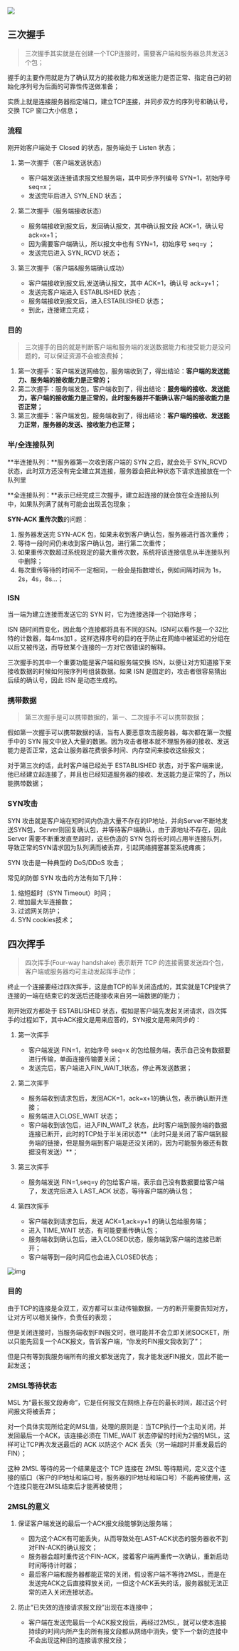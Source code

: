 ![](images/%E6%8F%A1%E6%89%8B&%E6%8C%A5%E6%89%8B.jpg)

## 三次握手

> 三次握手其实就是在创建一个TCP连接时，需要客户端和服务器总共发送3个包；

握手的主要作用就是为了确认双方的接收能力和发送能力是否正常、指定自己的初始化序列号为后面的可靠性传送做准备；

实质上就是连接服务器指定端口，建立TCP连接，并同步双方的序列号和确认号，交换 TCP 窗口大小信息；

### 流程

刚开始客户端处于 Closed 的状态，服务端处于 Listen 状态；

1. 第一次握手（客户端发送状态）

   - 客户端发送连接请求报文给服务端，其中同步序列编号 SYN=1，初始序号 seq=x；
   - 发送完毕后进入 SYN_END 状态；

2. 第二次握手（服务端接收状态）

   - 服务端接收到报文后，发回确认报文，其中确认报文段 ACK=1，确认号 ack=x+1；
   - 因为需要客户端确认，所以报文中也有 SYN=1，初始序号 seq=y ；
   - 发送完后进入 SYN_RCVD 状态；

3. 第三次握手（客户端&服务端确认成功）

   - 客户端接收到报文后,发送确认报文，其中 ACK=1，确认号 ack=y+1；
   - 发送完客户端进入 ESTABLISHED 状态；
   - 服务端接收到报文后，进入ESTABLISHED 状态；
   - 到此，连接建立完成；


### 目的

> 三次握手的目的就是判断客户端和服务端的发送数据能力和接受能力是没问题的，可以保证资源不会被浪费掉；

1. 第一次握手：客户端发送网络包，服务端收到了，得出结论：**客户端的发送能力、服务端的接收能力是正常的；**
2. 第二次握手：服务端发包，客户端收到了，得出结论：**服务端的接收、发送能力，客户端的接收能力是正常的，此时服务器并不能确认客户端的接收能力是否正常；**
3. 第三次握手：客户端发包，服务端收到了，得出结论：**客户端的接收、发送能力正常，服务器的发送、接收能力也正常；**

### 半/全连接队列

**半连接队列：**服务器第一次收到客户端的 SYN 之后，就会处于 SYN_RCVD 状态，此时双方还没有完全建立其连接，服务器会把此种状态下请求连接放在一个队列里

**全连接队列：**表示已经完成三次握手，建立起连接的就会放在全连接队列中，如果队列满了就有可能会出现丢包现象；

**SYN-ACK 重传次数**的问题：

1. 服务器发送完 SYN-ACK 包，如果未收到客户确认包，服务器进行首次重传；
2. 等待一段时间仍未收到客户确认包，进行第二次重传；
3. 如果重传次数超过系统规定的最大重传次数，系统将该连接信息从半连接队列中删除；
4. 每次重传等待的时间不一定相同，一般会是指数增长，例如间隔时间为 1s，2s，4s，8s…；

### ISN

当一端为建立连接而发送它的 SYN 时，它为连接选择一个初始序号；

ISN 随时间而变化，因此每个连接都将具有不同的ISN。ISN可以看作是一个32比特的计数器，每4ms加1 。这样选择序号的目的在于防止在网络中被延迟的分组在以后又被传送，而导致某个连接的一方对它做错误的解释。

三次握手的其中一个重要功能是客户端和服务端交换 ISN，以便让对方知道接下来接收数据的时候如何按序列号组装数据。如果 ISN 是固定的，攻击者很容易猜出后续的确认号，因此 ISN 是动态生成的。

### 携带数据

> 第三次握手是可以携带数据的，第一、二次握手不可以携带数据；

假如第一次握手可以携带数据的话，当有人要恶意攻击服务器，每次都在第一次握手中的 SYN 报文中放入大量的数据。因为攻击者根本就不理服务器的接收、发送能力是否正常，这会让服务器花费很多时间、内存空间来接收这些报文；

对于第三次的话，此时客户端已经处于 ESTABLISHED 状态，对于客户端来说，他已经建立起连接了，并且也已经知道服务器的接收、发送能力是正常的了，所以能携带数据；

### SYN攻击

SYN 攻击就是客户端在短时间内伪造大量不存在的IP地址，并向Server不断地发送SYN包，Server则回复确认包，并等待客户端确认，由于源地址不存在，因此 Server 需要不断重发直至超时，这些伪造的 SYN 包将长时间占用半连接队列，导致正常的SYN请求因为队列满而被丢弃，引起网络拥塞甚至系统瘫痪；

SYN 攻击是一种典型的 DoS/DDoS 攻击；

常见的防御 SYN 攻击的方法有如下几种：

1. 缩短超时（SYN Timeout）时间；
2. 增加最大半连接数；
3. 过滤网关防护；
4. SYN cookies技术；

## 四次挥手

> 四次挥手(Four-way handshake) 表示断开 TCP 的连接需要发送四个包，客户端或服务器均可主动发起挥手动作；

终止一个连接要经过四次挥手，这是由TCP的半关闭造成的，其实就是TCP提供了连接的一端在结束它的发送后还能接收来自另一端数据的能力；

刚开始双方都处于 ESTABLISHED 状态，假如是客户端先发起关闭请求，四次挥手的过程如下，其中ACK报文是用来应答的，SYN报文是用来同步的：

1. 第一次挥手

   - 客户端发送 FIN=1，初始序号 seq=x 的包给服务端，表示自己没有数据要进行传输，单面连接传输要关闭；
   - 发送完后，客户端进入FIN_WAIT_1状态，停止再发送数据；

2. 第二次挥手

   - 服务端收到请求包后，发回ACK=1，ack=x+1的确认包，表示确认断开连接；
   - 服务端进入CLOSE_WAIT 状态；
   - 客户端收到该包后，进入FIN_WAIT_2 状态，此时客户端到服务端的数据连接已断开，此时的TCP处于半关闭状态**（此时只是关闭了客户端到服务端的链接，但是服务端到客户端是还没关闭的，因为可能服务器还有数据没有发送）**；

3. 第三次挥手

   - 服务端发送 FIN=1,seq=y 的包给客户端，表示自己没有数据要给客户端了，发送完后进入 LAST_ACK 状态，等待客户端的确认包；

4. 第四次挥手

   - 客户端收到请求包后，发送 ACK=1,ack=y+1 的确认包给服务端；
   - 进入 TIME_WAIT 状态，有可能要重传确认包；
   - 服务端收到确认包后，进入CLOSED状态，服务端到客户端的连接已断开；
   - 客户端等到一段时间后也会进入CLOSED状态；


![img](https://pic3.zhimg.com/80/v2-c7d4b5aca66560365593f57385ce9fa9_720w.jpg)

### 目的

由于TCP的连接是全双工，双方都可以主动传输数据，一方的断开需要告知对方，让对方可以相关操作，负责任的表现；

但是关闭连接时，当服务端收到FIN报文时，很可能并不会立即关闭SOCKET，所以只能先回复一个ACK报文，告诉客户端，“你发的FIN报文我收到了”；

但是只有等到我服务端所有的报文都发送完了，我才能发送FIN报文，因此不能一起发送；

### 2MSL等待状态

MSL 为“最长报文段寿命”，它是任何报文在网络上存在的最长时间，超过这个时间报文将被丢弃；

对一个具体实现所给定的MSL值，处理的原则是：当TCP执行一个主动关闭，并发回最后一个ACK，该连接必须在 TIME_WAIT 状态停留的时间为2倍的MSL，这样可让TCP再次发送最后的 ACK 以防这个 ACK 丢失（另一端超时并重发最后的FIN）；

这种 2MSL 等待的另一个结果是这个 TCP 连接在 2MSL 等待期间，定义这个连接的插口（客户的IP地址和端口号，服务器的IP地址和端口号）不能再被使用，这个连接只能在2MSL结束后才能再被使用；

### 2MSL的意义

1. 保证客户端发送的最后一个ACK报文段能够到达服务端；

   - 因为这个ACK有可能丢失，从而导致处在LAST-ACK状态的服务器收不到对FIN-ACK的确认报文；
   - 服务器会超时重传这个FIN-ACK，接着客户端再重传一次确认，重新启动时间等待计时器；
   - 最后客户端和服务器都能正常的关闭，假设客户端不等待2MSL，而是在发送完ACK之后直接释放关闭，一但这个ACK丢失的话，服务器就无法正常的进入关闭连接状态。

2. 防止“已失效的连接请求报文段”出现在本连接中；

   - 客户端在发送完最后一个ACK报文段后，再经过2MSL，就可以使本连接持续的时间内所产生的所有报文段都从网络中消失，使下一个新的连接中不会出现这种旧的连接请求报文段；
